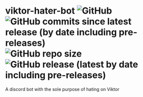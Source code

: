 # viktor-hater-bot ![GitHub](https://img.shields.io/github/license/sabotack/viktor-hater-bot) ![GitHub commits since latest release (by date including pre-releases)](https://img.shields.io/github/commits-since/sabotack/viktor-hater-bot/latest?include_prereleases) ![GitHub repo size](https://img.shields.io/github/repo-size/sabotack/viktor-hater-bot) ![GitHub release (latest by date including pre-releases)](https://img.shields.io/github/v/release/sabotack/viktor-hater-bot?include_prereleases&label=current%20version)

A discord bot with the sole purpose of hating on Viktor
